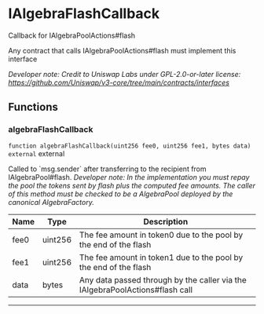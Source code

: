 

# IAlgebraFlashCallback


Callback for IAlgebraPoolActions#flash

Any contract that calls IAlgebraPoolActions#flash must implement this interface

*Developer note: Credit to Uniswap Labs under GPL-2.0-or-later license:
https://github.com/Uniswap/v3-core/tree/main/contracts/interfaces*




## Functions
### algebraFlashCallback


`function algebraFlashCallback(uint256 fee0, uint256 fee1, bytes data) external`  external

Called to &#x60;msg.sender&#x60; after transferring to the recipient from IAlgebraPool#flash.
*Developer note: In the implementation you must repay the pool the tokens sent by flash plus the computed fee amounts.
The caller of this method _must_ be checked to be a AlgebraPool deployed by the canonical AlgebraFactory.*



| Name | Type | Description |
| ---- | ---- | ----------- |
| fee0 | uint256 | The fee amount in token0 due to the pool by the end of the flash |
| fee1 | uint256 | The fee amount in token1 due to the pool by the end of the flash |
| data | bytes | Any data passed through by the caller via the IAlgebraPoolActions#flash call |






---


